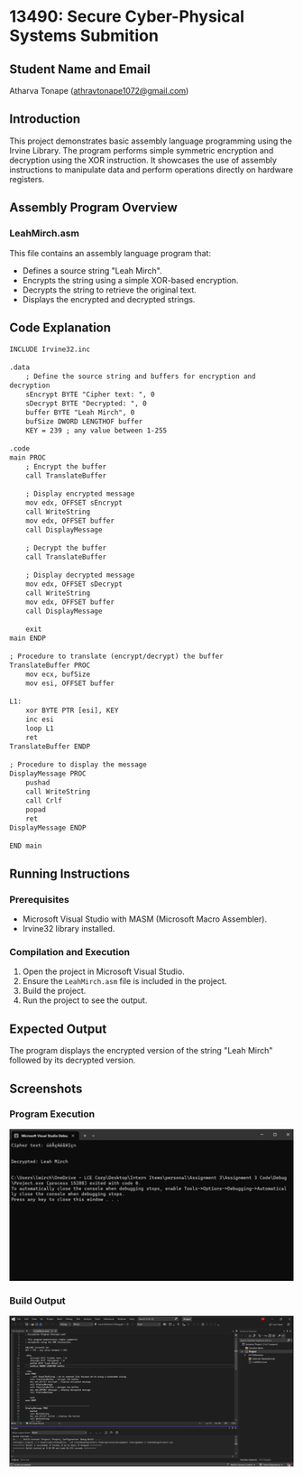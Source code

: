 # 13490: Secure Cyber-Physical Systems Submition
## Student Name and Email
Atharva Tonape (athravtonape1072@gmail.com)

## Introduction
This project demonstrates basic assembly language programming using the Irvine Library. The program performs simple symmetric encryption and decryption using the XOR instruction. It showcases the use of assembly instructions to manipulate data and perform operations directly on hardware registers.

## Assembly Program Overview
### LeahMirch.asm
This file contains an assembly language program that:
- Defines a source string "Leah Mirch".
- Encrypts the string using a simple XOR-based encryption.
- Decrypts the string to retrieve the original text.
- Displays the encrypted and decrypted strings.

## Code Explanation
```assembly
INCLUDE Irvine32.inc

.data
    ; Define the source string and buffers for encryption and decryption
    sEncrypt BYTE "Cipher text: ", 0
    sDecrypt BYTE "Decrypted: ", 0
    buffer BYTE "Leah Mirch", 0
    bufSize DWORD LENGTHOF buffer
    KEY = 239 ; any value between 1-255

.code
main PROC
    ; Encrypt the buffer
    call TranslateBuffer

    ; Display encrypted message
    mov edx, OFFSET sEncrypt
    call WriteString
    mov edx, OFFSET buffer
    call DisplayMessage

    ; Decrypt the buffer
    call TranslateBuffer

    ; Display decrypted message
    mov edx, OFFSET sDecrypt
    call WriteString
    mov edx, OFFSET buffer
    call DisplayMessage

    exit
main ENDP

; Procedure to translate (encrypt/decrypt) the buffer
TranslateBuffer PROC
    mov ecx, bufSize
    mov esi, OFFSET buffer

L1:
    xor BYTE PTR [esi], KEY
    inc esi
    loop L1
    ret
TranslateBuffer ENDP

; Procedure to display the message
DisplayMessage PROC
    pushad
    call WriteString
    call Crlf
    popad
    ret
DisplayMessage ENDP

END main
```

## Running Instructions
### Prerequisites
- Microsoft Visual Studio with MASM (Microsoft Macro Assembler).
- Irvine32 library installed.

### Compilation and Execution
1. Open the project in Microsoft Visual Studio.
2. Ensure the `LeahMirch.asm` file is included in the project.
3. Build the project.
4. Run the project to see the output.

## Expected Output
The program displays the encrypted version of the string "Leah Mirch" followed by its decrypted version.

## Screenshots
### Program Execution
![Screenshot 1](./screenshot1.png)

### Build Output
![Screenshot 2](./screenshot2.png)

